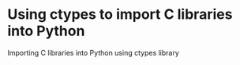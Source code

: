 # Using ctypes to import C libraries into Python
Importing C libraries into Python using ctypes library
